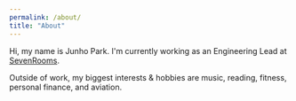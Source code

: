 ```yaml
---
permalink: /about/
title: "About"
---
```


Hi, my name is Junho Park. I'm currently working as an Engineering Lead at [SevenRooms](http://sevenrooms.com/).

Outside of work, my biggest interests & hobbies are music, reading, fitness, personal finance, and aviation.
